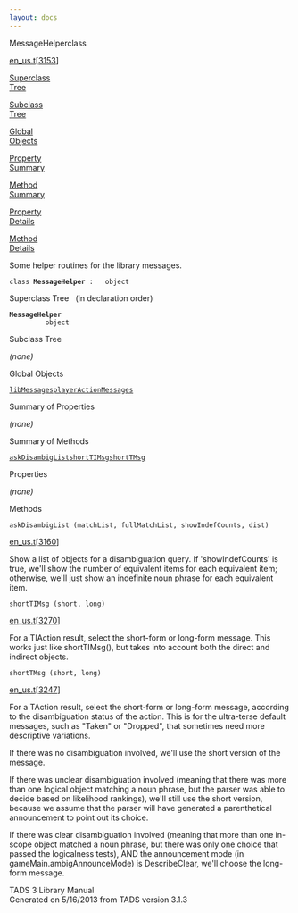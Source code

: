 ```yaml
---
layout: docs
---
```

<span class="title">MessageHelper</span><span class="type">class</span>

[en_us.t](../file/en_us.t.html)\[[3153](../source/en_us.t.html#3153)\]

[Superclass  
Tree](#_SuperClassTree_)

[Subclass  
Tree](#_SubClassTree_)

[Global  
Objects](#_ObjectSummary_)

[Property  
Summary](#_PropSummary_)

[Method  
Summary](#_MethodSummary_)

[Property  
Details](#_Properties_)

[Method  
Details](#_Methods_)



Some helper routines for the library messages.

`class `**`MessageHelper`**` :   object`



<span id="_SuperClassTree_"></span>



<span class="hdln">Superclass Tree</span>   (in declaration order)



**`MessageHelper`**  
`         object`  
<span id="_SubClassTree_"></span>



<span class="hdln">Subclass Tree</span>  



*(none)* <span id="_ObjectSummary_"></span>



<span class="hdln">Global Objects</span>  



[`libMessages`](../object/libMessages.html)[`playerActionMessages`](../object/playerActionMessages.html)
<span id="_PropSummary_"></span>



<span class="hdln">Summary of Properties</span>  





*(none)* <span id="_MethodSummary_"></span>



<span class="hdln">Summary of Methods</span>  



[`askDisambigList`](#askDisambigList)[`shortTIMsg`](#shortTIMsg)[`shortTMsg`](#shortTMsg)

<span id="_Properties_"></span>



<span class="hdln">Properties</span>  



*(none)* <span id="_Methods_"></span>



<span class="hdln">Methods</span>  



<span id="askDisambigList"></span>

`askDisambigList (matchList, fullMatchList, showIndefCounts, dist)`

[en_us.t](../file/en_us.t.html)\[[3160](../source/en_us.t.html#3160)\]



Show a list of objects for a disambiguation query. If 'showIndefCounts'
is true, we'll show the number of equivalent items for each equivalent
item; otherwise, we'll just show an indefinite noun phrase for each
equivalent item.



<span id="shortTIMsg"></span>

`shortTIMsg (short, long)`

[en_us.t](../file/en_us.t.html)\[[3270](../source/en_us.t.html#3270)\]



For a TIAction result, select the short-form or long-form message. This
works just like shortTIMsg(), but takes into account both the direct and
indirect objects.



<span id="shortTMsg"></span>

`shortTMsg (short, long)`

[en_us.t](../file/en_us.t.html)\[[3247](../source/en_us.t.html#3247)\]



For a TAction result, select the short-form or long-form message,
according to the disambiguation status of the action. This is for the
ultra-terse default messages, such as "Taken" or "Dropped", that
sometimes need more descriptive variations.

If there was no disambiguation involved, we'll use the short version of
the message.

If there was unclear disambiguation involved (meaning that there was
more than one logical object matching a noun phrase, but the parser was
able to decide based on likelihood rankings), we'll still use the short
version, because we assume that the parser will have generated a
parenthetical announcement to point out its choice.

If there was clear disambiguation involved (meaning that more than one
in-scope object matched a noun phrase, but there was only one choice
that passed the logicalness tests), AND the announcement mode (in
gameMain.ambigAnnounceMode) is DescribeClear, we'll choose the long-form
message.





TADS 3 Library Manual  
Generated on 5/16/2013 from TADS version 3.1.3


